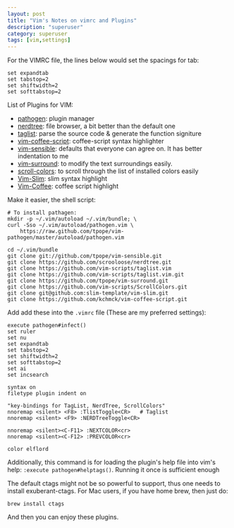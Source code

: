 ```yaml
---
layout: post
title: "Vim's Notes on vimrc and Plugins"
description: "superuser"
category: superuser
tags: [vim,settings]
---
```


For the VIMRC file, the lines below would set the spacings for tab:

    set expandtab
    set tabstop=2
    set shiftwidth=2
    set softtabstop=2


List of Plugins for VIM:

- [pathogen](https://github.com/tpope/vim-pathogen): plugin manager  
- [nerdtree](https://github.com/scrooloose/nerdtree): file browser, a bit better than the default one
- [taglist](https://github.com/vim-scripts/taglist.vim): parse the source code & generate the function signiture
- [vim-coffee-script](https://github.com/kchmck/vim-coffee-script): coffee-script syntax highlighter
- [vim-sensible](https://github.com/tpope/vim-sensible): defaults that everyone can agree on. It has better indentation to me
- [vim-surround](https://github.com/tpope/vim-surround): to modify the text surroundings easily. 
- [scroll-colors](https://github.com/vim-scripts/ScrollColors): to scroll through the list of installed colors easily
- [Vim-Slim](https://github.com/slim-template/vim-slim): slim syntax highlight
- [Vim-Coffee](https://github.com/kchmck/vim-coffee-script.git): coffee script highlight

Make it easier, the shell script:
    
    # To install pathagen:
    mkdir -p ~/.vim/autoload ~/.vim/bundle; \
    curl -Sso ~/.vim/autoload/pathogen.vim \
        https://raw.github.com/tpope/vim-pathogen/master/autoload/pathogen.vim

    cd ~/.vim/bundle
    git clone git://github.com/tpope/vim-sensible.git
    git clone https://github.com/scrooloose/nerdtree.git
    git clone https://github.com/vim-scripts/taglist.vim
    git clone https://github.com/vim-scripts/taglist.vim.git
    git clone https://github.com/tpope/vim-surround.git
    git clone https://github.com/vim-scripts/ScrollColors.git
    git clone git@github.com:slim-template/vim-slim.git
    git clone https://github.com/kchmck/vim-coffee-script.git

Add add these into the `.vimrc` file (These are my preferred settings):

    execute pathogen#infect()
    set ruler
    set nu
    set expandtab
    set tabstop=2
    set shiftwidth=2
    set softtabstop=2
    set ai
    set incsearch

    syntax on
    filetype plugin indent on

    "key-bindings for TagList, NerdTree, ScrollColors"
    nnoremap <silent> <F8> :TlistToggle<CR>   # Taglist
    nnoremap <silent> <F9> :NERDTreeToggle<CR>

    nnoremap <silent><C-F11> :NEXTCOLOR<cr>
    nnoremap <silent><C-F12> :PREVCOLOR<cr>

    color elflord


Additionally, this command is for loading the plugin's help file into vim's help: 
  `:execute pathogen#helptags()`.
Running it once is sufficient enough

The default ctags might not be so powerful to support, thus one needs to install exuberant-ctags.
For Mac users, if you have home brew, then just do:

    brew install ctags

And then you can enjoy these plugins.

